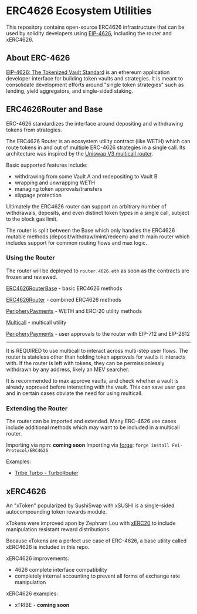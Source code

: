 # ERC4626 Ecosystem Utilities

This repository contains open-source ERC4626 infrastructure that can be used by solidity developers using [EIP-4626](https://eips.ethereum.org/EIPS/eip-4626), including the router and xERC4626.

## About ERC-4626

[EIP-4626: The Tokenized Vault Standard](https://eips.ethereum.org/EIPS/eip-4626) is an ethereum application developer interface for building token vaults and strategies. It is meant to consolidate development efforts around "single token strategies" such as lending, yield aggregators, and single-sided staking.

## ERC4626Router and Base

ERC-4626 standardizes the interface around depositing and withdrawing tokens from strategies.

The ERC4626 Router is an ecosystem utility contract (like WETH) which can route tokens in and out of multiple ERC-4626 strategies in a single call. Its architecture was inspired by the [Uniswap V3 multicall router](https://github.com/Uniswap/v3-periphery/blob/main/contracts/SwapRouter.sol).

Basic supported features include:
* withdrawing from some Vault A and redepositing to Vault B
* wrapping and unwrapping WETH
* managing token approvals/transfers
* slippage protection

Ultimately the ERC4626 router can support an arbitrary number of withdrawals, deposits, and even distinct token types in a single call, subject to the block gas limit.

The router is split between the Base which only handles the ERC4626 mutable methods (deposit/withdraw/mint/redeem) and th main router which includes support for common routing flows and max logic.

### Using the Router
The router will be deployed to `router.4626.eth` as soon as the contracts are frozen and reviewed.

[ERC4626RouterBase](https://github.com/fei-protocol/ERC4626/blob/main/src/ERC4626RouterBase.sol) - basic ERC4626 methods

[ERC4626Router](https://github.com/fei-protocol/ERC4626/blob/main/src/ERC4626Router.sol) - combined ERC4626 methods

[PeripheryPayments](https://github.com/fei-protocol/ERC4626/blob/main/src/external/PeripheryPayments.sol) - WETH and ERC-20 utility methods

[Multicall](https://github.com/fei-protocol/ERC4626/blob/main/src/external/Multicall.sol) - multicall utility

[PeripheryPayments](https://github.com/fei-protocol/ERC4626/blob/main/src/external/PeripheryPayments.sol) - user approvals to the router with EIP-712 and EIP-2612

---
It is REQUIRED to use multicall to interact across multi-step user flows. The router is stateless other than holding token approvals for vaults it interacts with. If the router is left with tokens, they can be permissionlessly withdrawn by any address, likely an MEV searcher.

It is recommended to max approve vaults, and check whether a vault is already approved before interacting with the vault. This can save user gas and in certain cases obviate the need for using multicall.

### Extending the Router

The router can be imported and extended. Many ERC-4626 use cases include additional methods which may want to be included in a multicall router.

Importing via npm: **coming soon**
Importing via [forge](https://github.com/gakonst/foundry/tree/master/forge): `forge install Fei-Protocol/ERC4626`

Examples:
* [Tribe Turbo - TurboRouter](https://github.com/fei-protocol/tribe-turbo/blob/main/src/TurboRouter.sol)

## xERC4626
An "xToken" popularized by SushiSwap with xSUSHI is a single-sided autocompounding token rewards module.

xTokens were improved apon by Zephram Lou with [xERC20](https://github.com/ZeframLou/playpen/blob/main/src/xERC20.sol) to include manipulation resistant reward distributions.

Because xTokens are a perfect use case of ERC-4626, a base utility called xERC4626 is included in this repo. 

xERC4626 improvements:
* 4626 complete interface compatibility
* completely internal accounting to prevent all forms of exchange rate manipulation

xERC4626 examples:
* xTRIBE - **coming soon**
